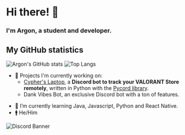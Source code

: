 # Hi there! 👋

### I'm Argon, a student and developer.


## My GitHub statistics
![Argon's GitHub stats](https://github-readme-stats.vercel.app/api?username=argo0n&show_icons=true&theme=tokyonight&count_private=true) ![Top Langs](https://github-readme-stats.vercel.app/api/top-langs/?username=argo0n&theme=tokyonight&layout=compact)

* 🔭 Projects I'm currently working on:
   - [Cypher's Laptop](https://discord.com/api/oauth2/authorize?client_id=844489130822074390&permissions=313408&scope=applications.commands%20bot), a **Discord bot to track your VALORANT Store remotely**, written in Python with the [Pycord library](https://github.com/Pycord-Development/pycord). 
   - Dank Vibes Bot, an exclusive Discord bot with a ton of features.
      

- 🌱 I’m currently learning Java, Javascript, Python and React Native.
- 🚹 He/Him


<picture>
      <source media="(prefers-color-scheme: dark)" srcset="https://discord.c99.nl/widget/theme-4/650647680837484556.png">
      <source media="(prefers-color-scheme: light)" srcset="https://discord.c99.nl/widget/theme-5/650647680837484556.png">
      <img alt="Discord Banner" src="[https://user-images.githubusercontent.com/25423296/163456779-a8556205-d0a5-45e2-ac17-42d089e3c3f8.png](https://discord.c99.nl/widget/theme-4/650647680837484556.png)">
    </picture>
